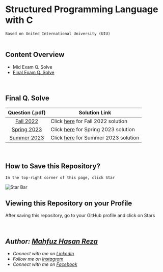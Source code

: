 # Structured Programming Language with C
`Based on United International University (UIU)`  
<br>

## Content Overview
  - Mid Exam Q. Solve
  - [Final Exam Q. Solve](https://github.com/mahfuzhasanreza/UIU-SPL/tree/main?tab=readme-ov-file#final-q-solve)
<br>

## Final Q. Solve
  | Question (.pdf) | Solution Link |
  :----------------:|----------------
  [Fall 2022](https://github.com/mahfuzhasanreza/UIU-SPL/blob/main/Final%20Q.%20Solve/Fall%202022/Final_Question_Fall_22.pdf) | Click [here](https://github.com/mahfuzhasanreza/UIU-SPL/tree/main/Final%20Q.%20Solve/Fall%202022) for Fall 2022 solution
  [Spring 2023](https://github.com/mahfuzhasanreza/UIU-SPL/blob/main/Final%20Q.%20Solve/Spring%202023/Final_Question_Spring_23.pdf) | Click [here](https://github.com/mahfuzhasanreza/UIU-SPL/tree/main/Final%20Q.%20Solve/Spring%202023) for Spring 2023 solution
  [Summer 2023](https://github.com/mahfuzhasanreza/UIU-SPL/blob/main/Final%20Q.%20Solve/Summer%202023/Final_Question_Summer_23.pdf) | Click [here](https://github.com/mahfuzhasanreza/UIU-SPL/tree/main/Final%20Q.%20Solve/Summer%202023) for Summer 2023 solution
  
<br>

## How to Save this Repository?
`In the top-right corner of this page, click Star`

![Star Bar](https://docs.github.com/assets/cb-8608/mw-1440/images/help/stars/starring-a-repository.webp)

## Viewing this Repository on your Profile
After saving this repository, go to your GitHub profile and click on Stars

<br>

## _Author: [Mahfuz Hasan Reza](https://github.com/mahfuzhasanreza/)_
 - _Connect with me on [LinkedIn](https://www.linkedin.com/in/mahfuzhasanreza/)_
 - _Follow me on [Instagram](https://www.instagram.com/mahfuzhasanreza/)_
 - _Connect with me on [Facebook](https://www.facebook.com/mahfuzhasanreza/)_
